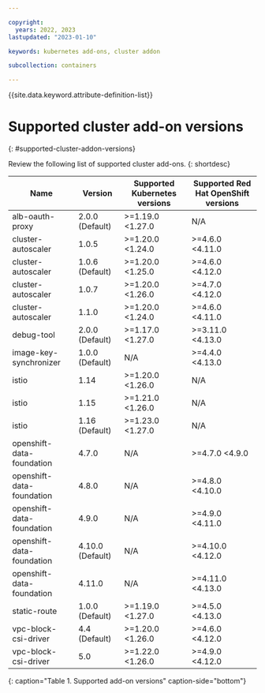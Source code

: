```yaml
---

copyright: 
  years: 2022, 2023
lastupdated: "2023-01-10"

keywords: kubernetes add-ons, cluster addon

subcollection: containers

---
```


{{site.data.keyword.attribute-definition-list}}

# Supported cluster add-on versions
{: #supported-cluster-addon-versions}

Review the following list of supported cluster add-ons.
{: shortdesc}

| Name | Version | Supported Kubernetes versions | Supported Red Hat OpenShift versions |
| --- | --- | --- | --- |
| alb-oauth-proxy | 2.0.0 (Default) | >=1.19.0 <1.27.0 |  N/A  |
| cluster-autoscaler | 1.0.5  | >=1.20.0 <1.24.0 | >=4.6.0 <4.11.0 |
| cluster-autoscaler | 1.0.6 (Default) | >=1.20.0 <1.25.0 | >=4.6.0 <4.12.0 |
| cluster-autoscaler | 1.0.7  | >=1.20.0 <1.26.0 | >=4.7.0 <4.12.0 |
| cluster-autoscaler | 1.1.0  | >=1.20.0 <1.24.0 | >=4.6.0 <4.11.0 |
| debug-tool | 2.0.0 (Default) | >=1.17.0 <1.27.0 | >=3.11.0 <4.13.0 |
| image-key-synchronizer | 1.0.0 (Default) |  N/A  | >=4.4.0 <4.13.0 |
| istio | 1.14  | >=1.20.0 <1.26.0 |  N/A  |
| istio | 1.15  | >=1.21.0 <1.26.0 |  N/A  |
| istio | 1.16 (Default) | >=1.23.0 <1.27.0 |  N/A  |
| openshift-data-foundation | 4.7.0  |  N/A  | >=4.7.0 <4.9.0 |
| openshift-data-foundation | 4.8.0  |  N/A  | >=4.8.0 <4.10.0 |
| openshift-data-foundation | 4.9.0  |  N/A  | >=4.9.0 <4.11.0 |
| openshift-data-foundation | 4.10.0 (Default) |  N/A  | >=4.10.0 <4.12.0 |
| openshift-data-foundation | 4.11.0  |  N/A  | >=4.11.0 <4.13.0 |
| static-route | 1.0.0 (Default) | >=1.19.0 <1.27.0 | >=4.5.0 <4.13.0 |
| vpc-block-csi-driver | 4.4 (Default) | >=1.20.0 <1.26.0 | >=4.6.0 <4.12.0 |
| vpc-block-csi-driver | 5.0  | >=1.22.0 <1.26.0 | >=4.9.0 <4.12.0 |
{: caption="Table 1. Supported add-on versions" caption-side="bottom"}



